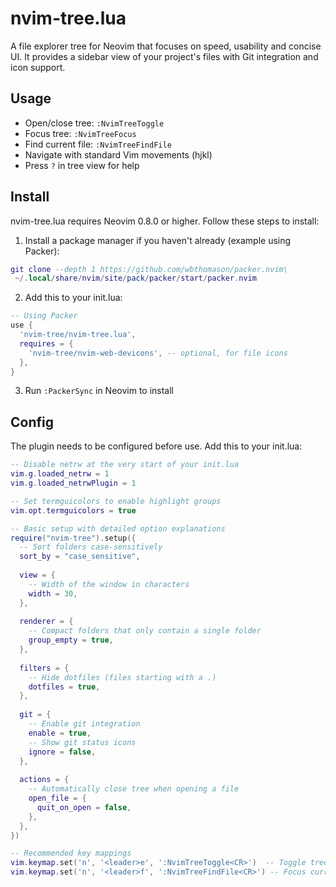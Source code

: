 # nvim-tree.lua

A file explorer tree for Neovim that focuses on speed, usability and concise UI. It provides a sidebar view of your project's files with Git integration and icon support.

## Usage
- Open/close tree: `:NvimTreeToggle`
- Focus tree: `:NvimTreeFocus` 
- Find current file: `:NvimTreeFindFile`
- Navigate with standard Vim movements (hjkl)
- Press `?` in tree view for help

## Install

nvim-tree.lua requires Neovim 0.8.0 or higher. Follow these steps to install:

1. Install a package manager if you haven't already (example using Packer):
```lua
git clone --depth 1 https://github.com/wbthomason/packer.nvim\
 ~/.local/share/nvim/site/pack/packer/start/packer.nvim
```

2. Add this to your init.lua:
```lua
-- Using Packer
use {
  'nvim-tree/nvim-tree.lua',
  requires = {
    'nvim-tree/nvim-web-devicons', -- optional, for file icons
  },
}
```

3. Run `:PackerSync` in Neovim to install

## Config

The plugin needs to be configured before use. Add this to your init.lua:

```lua
-- Disable netrw at the very start of your init.lua
vim.g.loaded_netrw = 1
vim.g.loaded_netrwPlugin = 1

-- Set termguicolors to enable highlight groups
vim.opt.termguicolors = true

-- Basic setup with detailed option explanations
require("nvim-tree").setup({
  -- Sort folders case-sensitively
  sort_by = "case_sensitive",
  
  view = {
    -- Width of the window in characters
    width = 30,
  },
  
  renderer = {
    -- Compact folders that only contain a single folder
    group_empty = true,
  },
  
  filters = {
    -- Hide dotfiles (files starting with a .)
    dotfiles = true,
  },
  
  git = {
    -- Enable git integration
    enable = true,
    -- Show git status icons
    ignore = false,
  },
  
  actions = {
    -- Automatically close tree when opening a file
    open_file = {
      quit_on_open = false,
    },
  },
})

-- Recommended key mappings
vim.keymap.set('n', '<leader>e', ':NvimTreeToggle<CR>')  -- Toggle tree view
vim.keymap.set('n', '<leader>f', ':NvimTreeFindFile<CR>') -- Focus current file in tree
```

